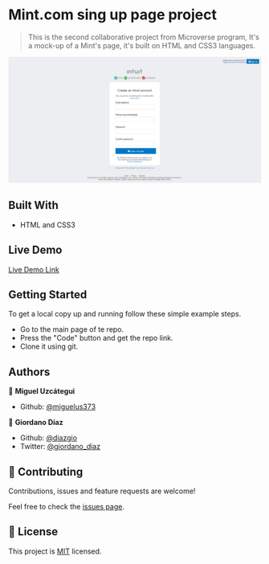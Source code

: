 # Mint.com sing up page project

> This is the second collaborative project from Microverse program, It's a mock-up of a Mint's page, it's built on HTML and CSS3 languages.

![screenshot](./images/screen-shot.PNG)


## Built With

- HTML and CSS3

## Live Demo

[Live Demo Link](https://diazgio.github.io/Mint-singup-project/)


## Getting Started

To get a local copy up and running follow these simple example steps.

- Go to the main page of te repo.
- Press the "Code" button and get the repo link.
- Clone it using git.

## Authors

👤 **Miguel Uzcátegui**

- Github: [@miguelus373](https://github.com/miguelus373)

👤 **Giordano Díaz**

- Github: [@diazgio](https://github.com/diazgio)
- Twitter: [@giordano_diaz](https://twitter.com/giordano_diaz)

## 🤝 Contributing

Contributions, issues and feature requests are welcome!

Feel free to check the [issues page](issues/).

## 📝 License

This project is [MIT](lic.url) licensed.
